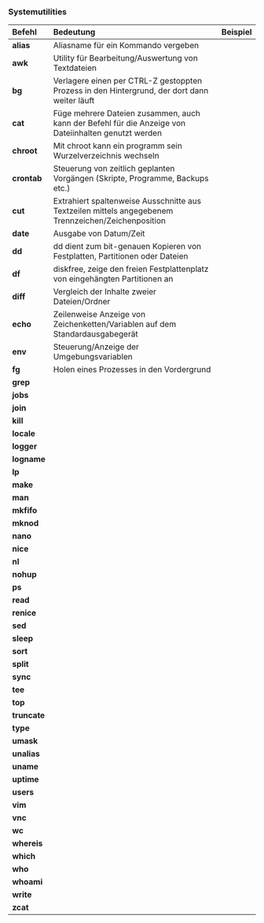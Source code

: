 ### Systemutilities

| Befehl | Bedeutung | Beispiel |
| :--- | :--- | :--- |
| **alias** | Aliasname für ein Kommando vergeben |  |
| **awk** | Utility für Bearbeitung/Auswertung von Textdateien |  |
| **bg** | Verlagere einen per CTRL-Z gestoppten Prozess in den Hintergrund, der dort dann weiter läuft |  |
| **cat** | Füge mehrere Dateien zusammen, auch kann der Befehl für die Anzeige von Dateiinhalten genutzt werden |  |
| **chroot** | Mit chroot kann ein programm sein Wurzelverzeichnis wechseln |  |
| **crontab** | Steuerung von zeitlich geplanten Vorgängen \(Skripte, Programme, Backups etc.\) |  |
| **cut** | Extrahiert spaltenweise Ausschnitte aus Textzeilen mittels angegebenem Trennzeichen/Zeichenposition |  |
| **date** | Ausgabe von Datum/Zeit |  |
| **dd** | dd dient zum bit-genauen Kopieren von Festplatten, Partitionen oder Dateien |  |
| **df** | diskfree, zeige den freien Festplattenplatz von eingehängten Partitionen an |  |
| **diff** | Vergleich der Inhalte zweier Dateien/Ordner |  |
| **echo** | Zeilenweise Anzeige von Zeichenketten/Variablen auf dem Standardausgabegerät |  |
| **env** | Steuerung/Anzeige der Umgebungsvariablen |  |
| **fg** | Holen eines Prozesses in den Vordergrund |  |
| **grep** |  |  |
| **jobs** |  |  |
| **join** |  |  |
| **kill** |  |  |
| **locale** |  |  |
| **logger** |  |  |
| **logname** |  |  |
| **lp** |  |  |
| **make** |  |  |
| **man** |  |  |
| **mkfifo** |  |  |
| **mknod** |  |  |
| **nano** |  |  |
| **nice** |  |  |
| **nl** |  |  |
| **nohup** |  |  |
| **ps** |  |  |
| **read** |  |  |
| **renice** |  |  |
| **sed** |  |  |
| **sleep** |  |  |
| **sort** |  |  |
| **split** |  |  |
| **sync** |  |  |
| **tee** |  |  |
| **top** |  |  |
| **truncate** |  |  |
| **type** |  |  |
| **umask** |  |  |
| **unalias** |  |  |
| **uname** |  |  |
| **uptime** |  |  |
| **users** |  |  |
| **vim** |  |  |
| **vnc** |  |  |
| **wc** |  |  |
| **whereis** |  |  |
| **which** |  |  |
| **who** |  |  |
| **whoami** |  |  |
| **write** |  |  |
| **zcat** |  |  |




